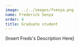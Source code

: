 ```yaml
---
image: ../../images/fsenya.png
name: Frederick Senya
order: 4
title: Graduate student
---
```


[Insert Freds's Description Here]